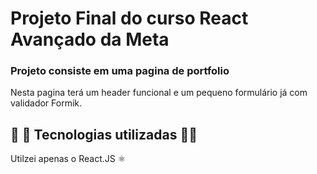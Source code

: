# Projeto Final do curso React Avançado da Meta

### Projeto consiste em uma pagina de portfolio
Nesta pagina terá um header funcional e um pequeno formulário já com validador Formik.


##  🚀 🚀 Tecnologias utilizadas 🚀🚀
Utilzei apenas o React.JS ⚛️
